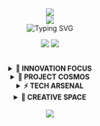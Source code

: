 <div align="center">

<!--╔══════════════════════════════════════════════════════════════════════════════════════════════════════╗-->
<img src="https://capsule-render.vercel.app/api?type=rect&color=gradient&height=2&section=header&reversal=false&animation=twinkling"/>
<!--╚══════════════════════════════════════════════════════════════════════════════════════════════════════╝-->

<br>

<!-- Introduction Block -->
<img src="https://capsule-render.vercel.app/api?type=soft&color=auto&text=/* %20innovation%20through%20code%20*/%20&animation=blinking&fontSize=30&fontColor=6366F1"/>

<!--✦─────────────────────────────────────────────────────────────────✦-->

<br>

<!-- Tech Flow Animation -->
<img src="https://readme-typing-svg.demolab.com?font=Quicksand&weight=500&size=27&duration=3000&pause=1000&color=6366F1&center=true&multiline=true&repeat=false&width=600&height=100&lines=Fintech+Innovation;Construction+Lending+Revolution" alt="Typing SVG" />

<br>

<!-- Core Links -->
<p align="center">
<a href="https://www.linkedin.com/company/drawfi/"><img src="https://img.shields.io/badge/drawfi-%2300365C.svg?style=for-the-badge&logo=linkedIn&logoColor=white&color=0A66C2"/></a>
<a href="https://sandbox.ing/"><img src="https://img.shields.io/badge/sandbox-%2300365C.svg?style=for-the-badge&logo=data:image/svg+xml;base64,PD94bWwgdmVyc2lvbj0iMS4wIiBlbmNvZGluZz0iVVRGLTgiPz4KPHN2ZyBpZD0iTGF5ZXJfMSIgZGF0YS1uYW1lPSJMYXllciAxIiB4bWxucz0iaHR0cDovL3d3dy53My5vcmcvMjAwMC9zdmciIHZpZXdCb3g9IjAgMCAyNCAyNCI+CiAgPGRlZnM+CiAgICA8c3R5bGU+CiAgICAgIC5jbHMtMSB7CiAgICAgICAgZmlsbDogI2ZmZjsKICAgICAgfQogICAgPC9zdHlsZT4KICA8L2RlZnM+CiAgPHBhdGggY2xhc3M9ImNscy0xIiBkPSJtMTIsMEMxOC42MywwLDI0LDUuMzcsMjQsMTJzLTUuMzcsMTItMTIsMTJTMCwxOC42MywwLDEyLDUuMzcsMCwxMiwwWiIvPgo8L3N2Zz4=&logoColor=white&color=6366F1"/></a>
</p>

<br>

<!--╭──────────────────────────── Current Focus ─────────────────────────────╮-->
<details>
<summary><b>🚀 INNOVATION FOCUS</b></summary>
<br>

```typescript
interface Innovation {
    company: string;
    focus: string[];
    impact: string;
}

const currentFocus: Innovation[] = [
    {
        company: "DrawFi",
        focus: [
            "ML-Powered Analytics",
            "Construction Lending",
            "Process Automation"
        ],
        impact: "Revolutionizing construction loan management"
    },
    {
        company: "Sandbox",
        focus: [
            "Startup Innovation",
            "Tech Development",
            "Market Strategy"
        ],
        impact: "Building next-gen fintech solutions"
    }
];
```
</details>

<!--╭──────────────────────────── Project Portfolio ─────────────────────────────╮-->
<details>
<summary><b>💫 PROJECT COSMOS</b></summary>
<br>

<div align="center">
<table border="0">
 <tr>
    <td width="50%" align="center">
        <img src="https://img.shields.io/badge/DrawFi-Fintech-FF1970?style=flat-square&logoColor=white"/>
        <br><br>
        <p>
            <b>Construction Lending Platform</b>
            <br>
            ML-powered draw management
            <br>
            Real-time risk assessment
        </p>
    </td>
    <td width="50%" align="center">
        <img src="https://img.shields.io/badge/wrkbnch-Operations-6366F1?style=flat-square&logoColor=white"/>
        <br><br>
        <p>
            <b>Contractor Operations Platform</b>
            <br>
            Workflow automation
            <br>
            Resource optimization
        </p>
    </td>
 </tr>
 <tr>
    <td width="50%" align="center">
        <img src="https://img.shields.io/badge/SmartyKids-Education-22D3EE?style=flat-square&logoColor=white"/>
        <br><br>
        <p>
            <b>Educational Gaming Platform</b>
            <br>
            Interactive learning
            <br>
            Knowledge gamification
        </p>
    </td>
    <td width="50%" align="center">
        <img src="https://img.shields.io/badge/SoundGrid-Music-A855F7?style=flat-square&logoColor=white"/>
        <br><br>
        <p>
            <b>Music Collaboration Platform</b>
            <br>
            Real-time collaboration
            <br>
            Audio processing
        </p>
    </td>
 </tr>
</table>
</div>
</details>

<!--╭──────────────────────────── Tech Arsenal ─────────────────────────────╮-->
<details>
<summary><b>⚡ TECH ARSENAL</b></summary>
<br>

<div align="center">

| Core | Framework | Tools |
|:---:|:---:|:---:|
| ![Python](https://img.shields.io/badge/python-3670A0?style=flat-square&logo=python&logoColor=ffdd54) | ![Flutter](https://img.shields.io/badge/Flutter-%2302569B.svg?style=flat-square&logo=Flutter&logoColor=white) | ![Firebase](https://img.shields.io/badge/firebase-%23039BE5.svg?style=flat-square&logo=firebase) |
| ![JavaScript](https://img.shields.io/badge/javascript-%23323330.svg?style=flat-square&logo=javascript&logoColor=%23F7DF1E) | ![React](https://img.shields.io/badge/react-%2320232a.svg?style=flat-square&logo=react&logoColor=%2361DAFB) | ![Supabase](https://img.shields.io/badge/Supabase-3ECF8E?style=flat-square&logo=supabase&logoColor=white) |
| ![Dart](https://img.shields.io/badge/dart-%230175C2.svg?style=flat-square&logo=dart&logoColor=white) | ![Django](https://img.shields.io/badge/django-%23092E20.svg?style=flat-square&logo=django&logoColor=white) | ![Docker](https://img.shields.io/badge/docker-%230db7ed.svg?style=flat-square&logo=docker&logoColor=white) |

</div>
</details>

<!--╭──────────────────────────── Creative Space ─────────────────────────────╮-->
<details>
<summary><b>🎵 CREATIVE SPACE</b></summary>
<br>

<div align="center">

[![Spotify](https://spotify-github-profile.vercel.app/api/view?uid=chretienbanza&cover_image=true&theme=natemoo-re&show_offline=false&background_color=121212&interchange=false&bar_color=6366F1)](https://github.com/kittinan/spotify-github-profile)

*Multi-Instrumentalist • Digital Creator*

</div>
</details>

<!--╭──────────────────────────── Footer Section ─────────────────────────────╮-->

<br>

<!-- Animated Footer -->
<img src="https://capsule-render.vercel.app/api?type=rect&color=gradient&height=2&section=footer&reversal=false&animation=twinkling"/>

</div>
